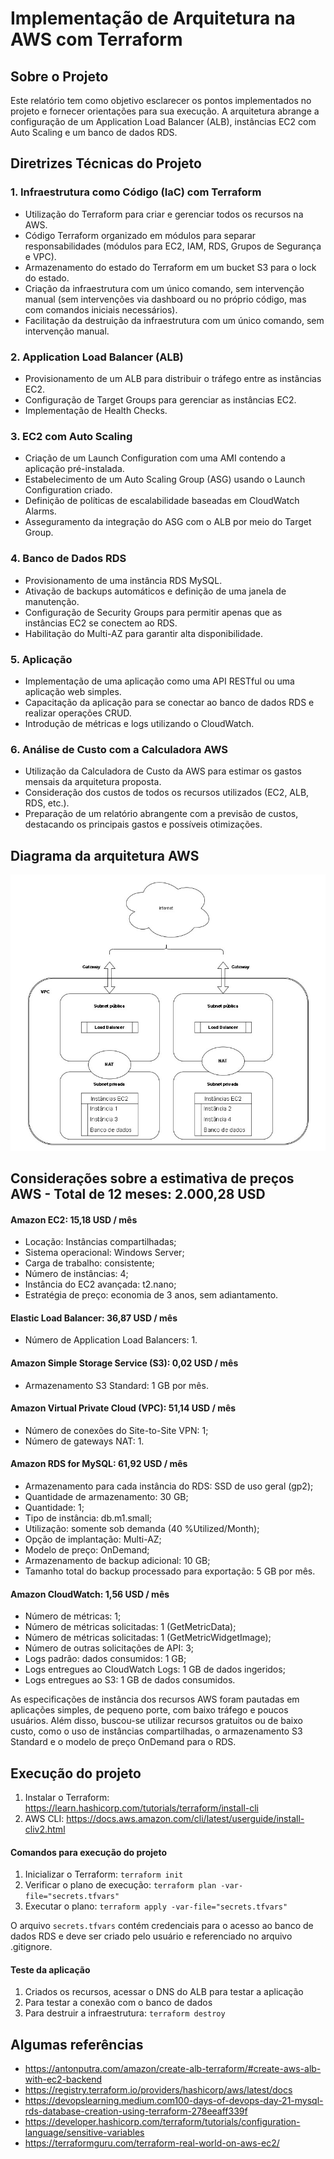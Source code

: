 # Implementação de Arquitetura na AWS com Terraform

## Sobre o Projeto

Este relatório tem como objetivo esclarecer os pontos implementados no projeto e fornecer orientações para sua execução. A arquitetura abrange a configuração de um Application Load Balancer (ALB), instâncias EC2 com Auto Scaling e um banco de dados RDS.

## Diretrizes Técnicas do Projeto

### 1. Infraestrutura como Código (IaC) com Terraform

- Utilização do Terraform para criar e gerenciar todos os recursos na AWS.
- Código Terraform organizado em módulos para separar responsabilidades (módulos para EC2, IAM, RDS, Grupos de Segurança e VPC).
- Armazenamento do estado do Terraform em um bucket S3 para o lock do estado.
- Criação da infraestrutura com um único comando, sem intervenção manual (sem intervenções via dashboard ou no próprio código, mas com comandos iniciais necessários).
- Facilitação da destruição da infraestrutura com um único comando, sem intervenção manual.

### 2. Application Load Balancer (ALB)

- Provisionamento de um ALB para distribuir o tráfego entre as instâncias EC2.
- Configuração de Target Groups para gerenciar as instâncias EC2.
- Implementação de Health Checks.

### 3. EC2 com Auto Scaling

- Criação de um Launch Configuration com uma AMI contendo a aplicação pré-instalada.
- Estabelecimento de um Auto Scaling Group (ASG) usando o Launch Configuration criado.
- Definição de políticas de escalabilidade baseadas em CloudWatch Alarms.
- Asseguramento da integração do ASG com o ALB por meio do Target Group.

### 4. Banco de Dados RDS

- Provisionamento de uma instância RDS MySQL.
- Ativação de backups automáticos e definição de uma janela de manutenção.
- Configuração de Security Groups para permitir apenas que as instâncias EC2 se conectem ao RDS.
- Habilitação do Multi-AZ para garantir alta disponibilidade.

### 5. Aplicação

- Implementação de uma aplicação como uma API RESTful ou uma aplicação web simples.
- Capacitação da aplicação para se conectar ao banco de dados RDS e realizar operações CRUD.
- Introdução de métricas e logs utilizando o CloudWatch.

### 6. Análise de Custo com a Calculadora AWS

- Utilização da Calculadora de Custo da AWS para estimar os gastos mensais da arquitetura proposta.
- Consideração dos custos de todos os recursos utilizados (EC2, ALB, RDS, etc.).
- Preparação de um relatório abrangente com a previsão de custos, destacando os principais gastos e possíveis otimizações.

## Diagrama da arquitetura AWS 

![Diagrama](./arquitetura.jpg)

## Considerações sobre a estimativa de preços AWS - Total de 12 meses: 2.000,28 USD  

#### Amazon EC2: 15,18 USD / mês
- Locação: Instâncias compartilhadas;
- Sistema operacional: Windows Server;
- Carga de trabalho: consistente;
- Número de instâncias: 4;
- Instância do EC2 avançada: t2.nano;
- Estratégia de preço: economia de 3 anos, sem adiantamento.

#### Elastic Load Balancer: 36,87 USD / mês
- Número de Application Load Balancers: 1.

#### Amazon Simple Storage Service (S3): 0,02 USD / mês
- Armazenamento S3 Standard: 1 GB por mês.

#### Amazon Virtual Private Cloud (VPC): 51,14 USD / mês
- Número de conexões do Site-to-Site VPN: 1;
- Número de gateways NAT: 1.

#### Amazon RDS for MySQL: 61,92 USD / mês
- Armazenamento para cada instância do RDS: SSD de uso geral (gp2);
- Quantidade de armazenamento: 30 GB;
- Quantidade: 1;
- Tipo de instância: db.m1.small;
- Utilização: somente sob demanda (40 %Utilized/Month); 
- Opção de implantação: Multi-AZ;
- Modelo de preço: OnDemand;
- Armazenamento de backup adicional: 10 GB;
- Tamanho total do backup processado para exportação: 5 GB por mês.

#### Amazon CloudWatch: 1,56 USD / mês
- Número de métricas: 1;
- Número de métricas solicitadas: 1 (GetMetricData);
- Número de métricas solicitadas: 1 (GetMetricWidgetImage);
- Número de outras solicitações de API: 3; 
- Logs padrão: dados consumidos: 1 GB;
- Logs entregues ao CloudWatch Logs: 1 GB de dados ingeridos;
- Logs entregues ao S3: 1 GB de dados consumidos.

As especificações de instância dos recursos AWS foram pautadas em aplicações simples, de pequeno porte, com baixo tráfego e poucos usuários. Além disso, buscou-se utilizar recursos gratuitos ou de baixo custo, como o uso de instâncias compartilhadas, o armazenamento S3 Standard e o modelo de preço OnDemand para o RDS.

## Execução do projeto

1. Instalar o Terraform: https://learn.hashicorp.com/tutorials/terraform/install-cli
2. AWS CLI: https://docs.aws.amazon.com/cli/latest/userguide/install-cliv2.html

#### Comandos para execução do projeto

1. Inicializar o Terraform: `terraform init`
2. Verificar o plano de execução: `terraform plan -var-file="secrets.tfvars"`
3. Executar o plano: `terraform apply -var-file="secrets.tfvars"`

O arquivo `secrets.tfvars` contém credenciais para o acesso ao banco de dados RDS e deve ser criado pelo usuário e referenciado no arquivo .gitignore.

#### Teste da aplicação

1. Criados os recursos, acessar o DNS do ALB para testar a aplicação
2. Para testar a conexão com o banco de dados
3. Para destruir a infraestrutura: `terraform destroy`


## Algumas referências
- https://antonputra.com/amazon/create-alb-terraform/#create-aws-alb-with-ec2-backend
- https://registry.terraform.io/providers/hashicorp/aws/latest/docs
- https://devopslearning.medium.com100-days-of-devops-day-21-mysql-rds-database-creation-using-terraform-278eeaff339f
- https://developer.hashicorp.com/terraform/tutorials/configuration-language/sensitive-variables
- https://terraformguru.com/terraform-real-world-on-aws-ec2/